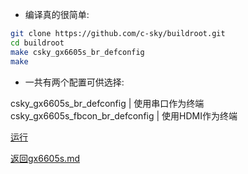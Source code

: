 * 编译真的很简单:

```bash
git clone https://github.com/c-sky/buildroot.git
cd buildroot
make csky_gx6605s_br_defconfig
make
```
* 一共有两个配置可供选择:

csky_gx6605s_br_defconfig | 使用串口作为终端
csky_gx6605s_fbcon_br_defconfig | 使用HDMI作为终端

[运行](quick-run.md)

[返回gx6605s.md](gx6605s.md)
